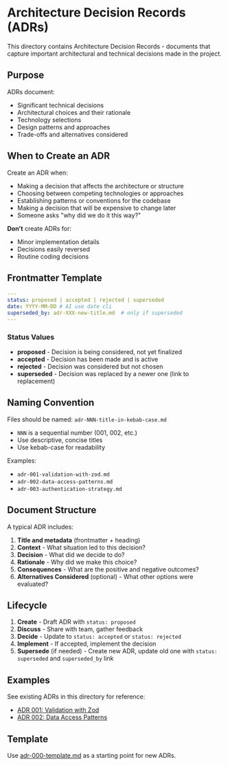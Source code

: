 # Architecture Decision Records (ADRs)

This directory contains Architecture Decision Records - documents that capture important architectural and technical decisions made in the project.

## Purpose

ADRs document:
- Significant technical decisions
- Architectural choices and their rationale
- Technology selections
- Design patterns and approaches
- Trade-offs and alternatives considered

## When to Create an ADR

Create an ADR when:
- Making a decision that affects the architecture or structure
- Choosing between competing technologies or approaches
- Establishing patterns or conventions for the codebase
- Making a decision that will be expensive to change later
- Someone asks "why did we do it this way?"

**Don't** create ADRs for:
- Minor implementation details
- Decisions easily reversed
- Routine coding decisions

## Frontmatter Template

```yaml
---
status: proposed | accepted | rejected | superseded
date: YYYY-MM-DD # AI use date cli
superseded_by: adr-XXX-new-title.md  # only if superseded
---
```

### Status Values

- **proposed** - Decision is being considered, not yet finalized
- **accepted** - Decision has been made and is active
- **rejected** - Decision was considered but not chosen
- **superseded** - Decision was replaced by a newer one (link to replacement)

## Naming Convention

Files should be named: `adr-NNN-title-in-kebab-case.md`

- `NNN` is a sequential number (001, 002, etc.)
- Use descriptive, concise titles
- Use kebab-case for readability

Examples:
- `adr-001-validation-with-zod.md`
- `adr-002-data-access-patterns.md`
- `adr-003-authentication-strategy.md`

## Document Structure

A typical ADR includes:

1. **Title and metadata** (frontmatter + heading)
2. **Context** - What situation led to this decision?
3. **Decision** - What did we decide to do?
4. **Rationale** - Why did we make this choice?
5. **Consequences** - What are the positive and negative outcomes?
6. **Alternatives Considered** (optional) - What other options were evaluated?

## Lifecycle

1. **Create** - Draft ADR with `status: proposed`
2. **Discuss** - Share with team, gather feedback
3. **Decide** - Update to `status: accepted` or `status: rejected`
4. **Implement** - If accepted, implement the decision
5. **Supersede** (if needed) - Create new ADR, update old one with `status: superseded` and `superseded_by` link

## Examples

See existing ADRs in this directory for reference:
- [ADR 001: Validation with Zod](adr-001-validation-with-zod.md)
- [ADR 002: Data Access Patterns](adr-002-data-access-patterns.md)

## Template

Use [adr-000-template.md](adr-000-template.md) as a starting point for new ADRs.